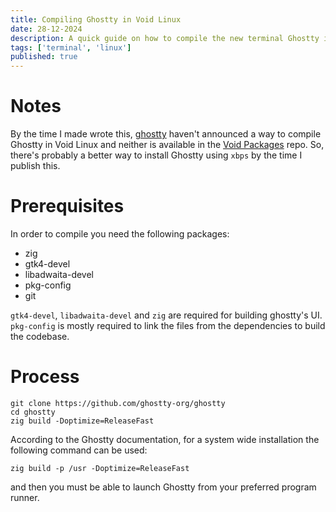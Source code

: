 ```yaml
---
title: Compiling Ghostty in Void Linux
date: 28-12-2024
description: A quick guide on how to compile the new terminal Ghostty in Void Linux
tags: ['terminal', 'linux']
published: true
---
```


# Notes

By the time I made wrote this, [ghostty](https://ghostty.org/) haven't announced a way to compile Ghostty in Void Linux and neither is available in the [Void Packages](https://github.com/void-linux/void-packages) repo. So, there's probably a better way to install Ghostty using `xbps` by the time I publish this.

# Prerequisites

In order to compile you need the following packages:

- zig
- gtk4-devel
- libadwaita-devel
- pkg-config
- git

`gtk4-devel`, `libadwaita-devel` and `zig` are required for building ghostty's UI. `pkg-config` is mostly required to link the files from the dependencies to build the codebase.

# Process

```shell
git clone https://github.com/ghostty-org/ghostty
cd ghostty
zig build -Doptimize=ReleaseFast
```

According to the Ghostty documentation, for a system wide installation the following command can be used:

```shell
zig build -p /usr -Doptimize=ReleaseFast
```

and then you must be able to launch Ghostty from your preferred program runner.
